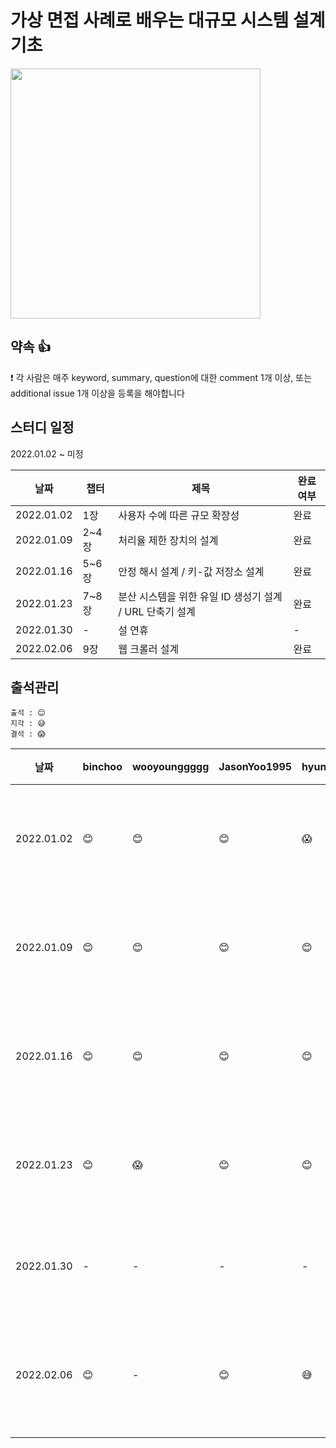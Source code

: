 # 가상 면접 사례로 배우는 대규모 시스템 설계 기초

<img src="https://user-images.githubusercontent.com/66045861/147304048-c7042a3a-9b40-436b-9186-4e9fc581b4c3.png" width="400"/>

## 약속 👍
❗ 각 사람은 매주 keyword, summary, question에 대한 comment 1개 이상, 또는 additional issue 1개 이상을 등록을 해야합니다

## 스터디 일정
2022.01.02 ~ 미정

|날짜|챕터|제목|완료여부|
|------|---|---|---|
|2022.01.02|1장|사용자 수에 따른 규모 확장성|완료|
|2022.01.09|2\~4장|처리율 제한 장치의 설계|완료|
|2022.01.16|5\~6장|안정 해시 설계 / 키-값 저장소 설계|완료|
|2022.01.23|7\~8장|분산 시스템을 위한 유일 ID 생성기 설계 / URL 단축기 설계|완료|
|2022.01.30|-|설 연휴|-|
|2022.02.06|9장|웹 크롤러 설계|완료|

## 출석관리

```
출석 : 😊
지각 : 😅
결석 : 😱
```

|날짜|binchoo|wooyounggggg|JasonYoo1995|hyunrrr|ngwoon|비고|
|------|---|---|---|---|---|---|
|2022.01.02|😊|😊|😊|😱|😊|온라인으로 진행|
|2022.01.09|😊|😊|😊|😊|😊|온라인으로 진행|
|2022.01.16|😊|😊|😊|😊|😊|온라인으로 진행|
|2022.01.23|😊|😱|😊|😊|😊|온라인으로 진행|
|2022.01.30|-|-|-|-|-|설 연휴로 휴식|
|2022.02.06|😊|-|😊|😅|😊|오프라인으로 진행|
